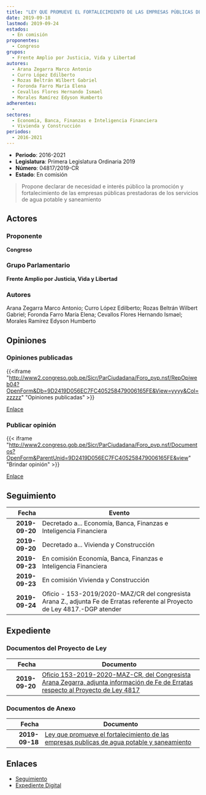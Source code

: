 ```yaml
---
title: "LEY QUE PROMUEVE EL FORTALECIMIENTO DE LAS EMPRESAS PÚBLICAS DE AGUA POTABLE Y SANEAMIENTO"
date: 2019-09-18
lastmod: 2019-09-24
estados: 
  - En comisión
proponentes: 
  - Congreso
grupos: 
  - Frente Amplio por Justicia, Vida y Libertad
autores: 
  - Arana Zegarra Marco Antonio
  - Curro López Edilberto
  - Rozas Beltrán Wilbert Gabriel
  - Foronda Farro María Elena
  - Cevallos Flores Hernando Ismael
  - Morales Ramírez Edyson Humberto
adherentes: 
  - 
sectores: 
  - Economía, Banca, Finanzas e Inteligencia Financiera
  - Vivienda y Construcción
periodos: 
  - 2016-2021
---
```


- **Periodo**: 2016-2021
- **Legislatura**: Primera Legislatura Ordinaria 2019
- **Número**: 04817/2019-CR
- **Estado**: En comisión

> Propone declarar de necesidad e interés público la promoción y fortalecimiento de las empresas públicas prestadoras de los servicios de agua potable y saneamiento


## Actores

### Proponente

**Congreso**

### Grupo Parlamentario

**Frente Amplio por Justicia, Vida y Libertad**

### Autores

Arana Zegarra Marco Antonio; Curro López Edilberto; Rozas Beltrán Wilbert Gabriel; Foronda Farro María Elena; Cevallos Flores Hernando Ismael; Morales Ramírez Edyson Humberto


## Opiniones

### Opiniones publicadas

{{<iframe "http://www2.congreso.gob.pe/Sicr/ParCiudadana/Foro_pvp.nsf/RepOpiweb04?OpenForm&Db=9D2419D056EC7FC405258479006165FE&View=yyyy&Col=zzzzz" "Opiniones publicadas" >}}

[Enlace](http://www2.congreso.gob.pe/Sicr/ParCiudadana/Foro_pvp.nsf/RepOpiweb04?OpenForm&Db=9D2419D056EC7FC405258479006165FE&View=yyyy&Col=zzzzz)
### Publicar opinión

{{< iframe "http://www2.congreso.gob.pe/Sicr/ParCiudadana/Foro_pvp.nsf/Documentos?OpenForm&ParentUnid=9D2419D056EC7FC405258479006165FE&view" "Brindar opinión" >}}

[Enlace](http://www2.congreso.gob.pe/Sicr/ParCiudadana/Foro_pvp.nsf/Documentos?OpenForm&ParentUnid=9D2419D056EC7FC405258479006165FE&view)

## Seguimiento

| Fecha | Evento |
|------:|--------|
| **2019-09-20** | Decretado a... Economía, Banca, Finanzas e Inteligencia Financiera|
| **2019-09-20** | Decretado a... Vivienda y Construcción|
| **2019-09-23** | En comisión Economía, Banca, Finanzas e Inteligencia Financiera|
| **2019-09-23** | En comisión Vivienda y Construcción|
| **2019-09-24** | Oficio - 153-2019/2020-MAZ/CR del congresista Arana Z., adjunta Fe de Erratas referente al Proyecto de Ley 4817.-DGP atender|


## Expediente


### Documentos del Proyecto de Ley

| Fecha | Documento |
|------:|--------|
| **2019-09-20** | [Oficio 153-2019-2020-MAZ-CR, del Congresista Arana Zegarra, adjunta información de Fe de Erratas respecto al Proyecto de Ley 4817](http://www.leyes.congreso.gob.pe/Documentos/2016_2021/Dictamenes/Proyectos_de_Ley/04795DC15MAY-20200708.pdf) |

### Documentos de Anexo

| Fecha | Documento |
|------:|--------|
| **2019-09-18** | [Ley que promueve el fortalecimiento de las empresas publicas de agua potable y saneamiento](http://www.leyes.congreso.gob.pe/Documentos/2016_2021/Proyectos_de_Ley_y_de_Resoluciones_Legislativas/PL0481720190918.pdf) |

## Enlaces 

- [Seguimiento](http://www2.congreso.gob.pe/Sicr/TraDocEstProc/CLProLey2016.nsf/f7fff46988ca05b1052578e100829cc7/0c9ec1ecf8220b2805258479006d9760?OpenDocument)
- [Expediente Digital](http://www2.congreso.gob.pe/Sicr/TraDocEstProc/CLProLey2016.nsf/f7fff46988ca05b1052578e100829cc7/0c9ec1ecf8220b2805258479006d9760?OpenDocument&Click=05257FB7005EB655.eb71d0cf91d8294e05256cdf006b5706/$Body/0.1C6C)
